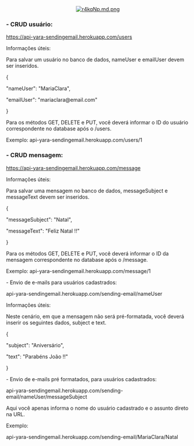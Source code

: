    <div align="center">
        <a href="https://im.ge/i/r4kqNp"><img src="https://i.im.ge/2022/06/17/r4kqNp.md.png" alt="r4kqNp.md.png" border="0"></a>
    </div>
    <div aligne="center">
        <h3>- CRUD usuário:</h3>
        <a href="https://api-yara-sendingemail.herokuapp.com/users">https://api-yara-sendingemail.herokuapp.com/users</a>
        <p>Informações úteis: </p>
        <p>Para salvar um usuário no banco de dados, nameUser e emailUser devem ser inseridos.</p>
        <p>{</p>
        <p>"nameUser": "MariaClara",</p>
        <p>"emailUser": "mariaclara@email.com"</p>
        <p>}</p>
        <p>Para os métodos GET, DELETE e PUT, você deverá informar o ID do usuário correspondente no database após o /users.</p>
        Exemplo: api-yara-sendingemail.herokuapp.com/users/1
        <h3>- CRUD mensagem:</h3>
        <a href="https://api-yara-sendingemail.herokuapp.com/message">https://api-yara-sendingemail.herokuapp.com/message</a>
        <p>Informações úteis: </p>
        <p>Para salvar uma mensagem no banco de dados, messageSubject e messageText devem ser inseridos.</p>
        <p>{</p>
        <p>"messageSubject": "Natal",</p>
        <p>"messageText": "Feliz Natal !!"</p>
        <p>}</p>
        <p>Para os métodos GET, DELETE e PUT, você deverá informar o ID da mensagem correspondente no database após o /message.</p>
        <p>Exemplo: api-yara-sendingemail.herokuapp.com/message/1 </p>
        <p>- Envio de e-mails para usuários cadastrados:</p>
        <p>api-yara-sendingemail.herokuapp.com/sending-email/nameUser</p>
        <p>Informações úteis: </p>
        <p>Neste cenário, em que a mensagem não será pré-formatada, você deverá inserir os seguintes dados, subject e text.</p>
        <p>{</p>
        <p>"subject": "Aniversário",</p>
        <p>"text": "Parabéns João !!"</p>
        <p>}</p>
        <p>- Envio de e-mails pré formatados, para usuários cadastrados:</p>
        <p>api-yara-sendingemail.herokuapp.com/sending-email/nameUser/messageSubject</p> 
        <p>Aqui você apenas informa o nome do usuário cadastrado e o assunto direto na URL.</p>
        <p>Exemplo:</p>
        api-yara-sendingemail.herokuapp.com/sending-email/MariaClara/Natal    
    </div>
